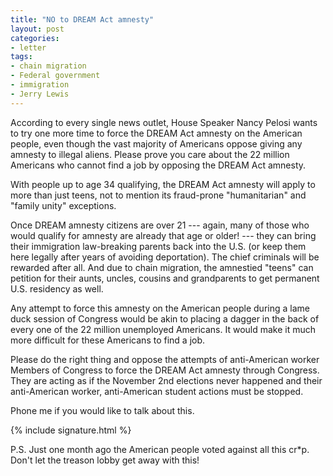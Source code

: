 ```yaml
---
title: "NO to DREAM Act amnesty"
layout: post
categories:
- letter
tags:
- chain migration
- Federal government
- immigration
- Jerry Lewis
---
```


According to every single news outlet, House Speaker Nancy Pelosi wants to try one more time to force the DREAM Act amnesty on the American people, even though the vast majority of Americans oppose giving any amnesty to illegal aliens. Please prove you care about the 22 million Americans who cannot find a job by opposing the DREAM Act amnesty.

With people up to age 34 qualifying, the DREAM Act amnesty will apply to more than just teens, not to mention its fraud-prone "humanitarian" and "family unity" exceptions.

Once DREAM amnesty citizens are over 21 --- again, many of those who would qualify for amnesty are already that age or older! --- they can bring their immigration law-breaking parents back into the U.S. (or keep them here legally after years of avoiding deportation). The chief criminals will be rewarded after all. And due to chain migration, the amnestied "teens" can petition for their aunts, uncles, cousins and grandparents to get permanent U.S. residency as well.

Any attempt to force this amnesty on the American people during a lame duck session of Congress would be akin to placing a dagger in the back of every one of the 22 million unemployed Americans. It would make it much more difficult for these Americans to find a job.

Please do the right thing and oppose the attempts of anti-American worker Members of Congress to force the DREAM Act amnesty through Congress. They are acting as if the November 2nd elections never happened and their anti-American worker, anti-American student actions must be stopped.

Phone me if you would like to talk about this.

{% include signature.html %}

P.S. Just one month ago the American people voted against all this cr\*p. Don't let the treason lobby get away with this!

